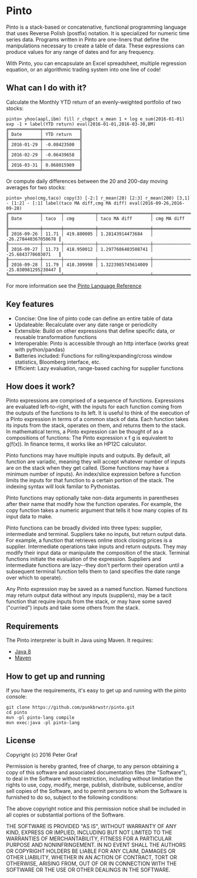 # Pinto

Pinto is a stack-based or concatenative, functional programming language that uses Reverse Polish (postfix) notation. It is specialized for numeric time series data.  Programs written in Pinto are one-liners that define the manipulations necessary to create a table of data.  These expressions can produce values for any range of dates and for any frequency.  

With Pinto, you can encapsulate an Excel spreadsheet, multiple regression equation, or an algorithmic trading system into one line of code!

## What can I do with it?

Calculate the Monthly YTD return of an evenly-weighted portfolio of two stocks:

```
pinto> yhoo(aapl,ibm) fill r_chgpct x_mean 1 + log e_sum(2016-01-01) exp -1 + label(YTD return) eval(2016-01-01,2016-03-30,BM)
╔════════════╤══════════════╗
║ Date       │ YTD return   ║
╠════════════╪══════════════╣
║ 2016-01-29 │ -0.08423500  ║
╟────────────┼──────────────╢
║ 2016-02-29 │ -0.06439658  ║
╟────────────┼──────────────╢
║ 2016-03-31 │ 0.068015989  ║
╚════════════╧══════════════╝
```

Or compute daily differences between the 20 and 200-day moving averages for two stocks:

```
pinto> yhoo(cmg,taco) copy(3) [-2:] r_mean(20) [2:3] r_mean(200) [3,1] - [1:2] - [:1] label(taco MA diff,cmg MA diff) eval(2016-09-26,2016-09-28)
╔════════════╤═══════╤════════════╤════════════════════╤═════════════════════╗
║ Date       │ taco  │ cmg        │ taco MA diff       │ cmg MA diff         ║
╠════════════╪═══════╪════════════╪════════════════════╪═════════════════════╣
║ 2016-09-26 │ 11.71 │ 419.880005 │ 1.28143914473684   │ -26.278440367050678 ║
╟────────────┼───────┼────────────┼────────────────────┼─────────────────────╢
║ 2016-09-27 │ 11.73 │ 418.950012 │ 1.2977686403508741 │ -25.6843770603071   ║
╟────────────┼───────┼────────────┼────────────────────┼─────────────────────╢
║ 2016-09-28 │ 11.79 │ 418.309998 │ 1.3223985745614009 │ -25.030981295230447 ║
╚════════════╧═══════╧════════════╧════════════════════╧═════════════════════╝
```



For more information see the [Pinto Language Reference](./pinto_reference.md)

## Key features

 - Concise: One line of pinto code can define an entire table of data
 - Updateable: Recalculate over any date range or periodicity 
 - Extensible: Build on other expressions that define specific data, or reusable transformation functions
 - Interoperable: Pinto is accessible through an http interface (works great with python/pandas)
 - Batteries included: Functions for rolling/expanding/cross window statistics, Bloomberg interface, etc.
 - Efficient: Lazy evaluation, range-based caching for supplier functions

## How does it work?

Pinto expressions are comprised of a sequence of functions.  Expressions are evaluated left-to-right, with the inputs for each function coming from the outputs of the functions to its left.  It is useful to think of the execution of a Pinto expression in terms of a common stack of data.  Each function takes its inputs from the stack, operates on them, and returns them to the stack.  In mathematical terms, a Pinto expression can be thought of as a compositions of functions:  The Pinto expression x f g is equivalent to g(f(x)).  In finance terms, it works like an HP12C calculator.

Pinto functions may have multiple inputs and outputs.  By default, all function are variadic, meaning they will accept whatever number of inputs are on the stack when they get called.  (Some functions may have a minimum number of inputs).  An index/slice expression before a function limits the inputs for that function to a certain portion of the stack.  The indexing syntax will look familar to Pythonistas.

Pinto functions may optionally take non-data arguments in parentheses after their name that modify how the function operates.  For example, the copy function takes a numeric argument that tells it how many copies of its input data to make.

Pinto functions can be broadly divided into three types: supplier, intermediate and terminal.  Suppliers take no inputs, but return output data.  For example, a function that retrieves online stock closing prices is a supplier.  Intermediate operations take inputs and return outputs.  They may modify their input data or manipulate the composition of the stack.  Terminal functions initiate the evaluation of the expression.  Suppliers and intermediate functions are lazy--they don't perform their operation until a subsequent terminal function tells them to (and specifies the date range over which to operate).  

Any Pinto expression may be saved as a named function.  Named functions may return output data without any inputs (suppliers), may be a tacit function that require inputs from the stack, or may have some saved ("curried") inputs and take some others from the stack. 


## Requirements

The Pinto interpreter is built in Java using Maven. It requires:

 - [Java 8](https://java.com/download)
 - [Maven](https://maven.apache.org/download.cgi)


## How to get up and running

If you have the requirements, it's easy to get up and running with the pinto console:


```
git clone https://github.com/punkbrwstr/pinto.git
cd pinto
mvn -pl pinto-lang compile
mvn exec:java -pl pinto-lang
```



## License

Copyright (c) 2016 Peter Graf

Permission is hereby granted, free of charge, to any person
obtaining a copy of this software and associated documentation
files (the "Software"), to deal in the Software without
restriction, including without limitation the rights to use,
copy, modify, merge, publish, distribute, sublicense, and/or sell
copies of the Software, and to permit persons to whom the
Software is furnished to do so, subject to the following
conditions:

The above copyright notice and this permission notice shall be
included in all copies or substantial portions of the Software.

THE SOFTWARE IS PROVIDED "AS IS", WITHOUT WARRANTY OF ANY KIND,
EXPRESS OR IMPLIED, INCLUDING BUT NOT LIMITED TO THE WARRANTIES
OF MERCHANTABILITY, FITNESS FOR A PARTICULAR PURPOSE AND
NONINFRINGEMENT. IN NO EVENT SHALL THE AUTHORS OR COPYRIGHT
HOLDERS BE LIABLE FOR ANY CLAIM, DAMAGES OR OTHER LIABILITY,
WHETHER IN AN ACTION OF CONTRACT, TORT OR OTHERWISE, ARISING
FROM, OUT OF OR IN CONNECTION WITH THE SOFTWARE OR THE USE OR
OTHER DEALINGS IN THE SOFTWARE.
